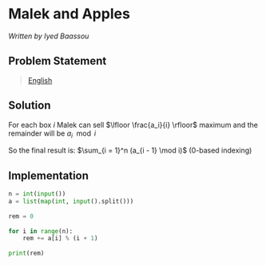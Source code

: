 # Malek and Apples

*Written by Iyed Baassou*

## Problem Statement

> [English](https://algerianoi.contest.codeforces.com/group/VICVhBwFUY/contest/554607/problem/A)

## Solution

For each box $i$ Malek can sell $\lfloor \frac{a_i}{i} \rfloor$ maximum and the remainder will be $a_i\mod i$

So the final result is: $\sum_{i = 1}^n (a_{i - 1} \mod i)$ (0-based indexing)

## Implementation

```py
n = int(input())
a = list(map(int, input().split()))
    
rem = 0
    
for i in range(n):
    rem += a[i] % (i + 1)
    
print(rem)
```